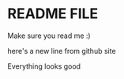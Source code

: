 # README FILE
Make sure you read me :) 

here's a new line from github site

Everything looks good 
